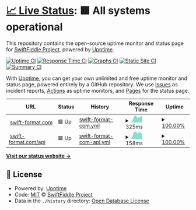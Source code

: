 # [📈 Live Status](https://status.swift-format.com): <!--live status--> **🟩 All systems operational**

This repository contains the open-source uptime monitor and status page for [SwiftFiddle Project](https://swiftfiddle.com/), powered by [Upptime](https://github.com/upptime/upptime).

[![Uptime CI](https://github.com/SwiftFiddle/status.swift-format.com/workflows/Uptime%20CI/badge.svg)](https://github.com/SwiftFiddle/status.swift-format.com/actions?query=workflow%3A%22Uptime+CI%22)
[![Response Time CI](https://github.com/SwiftFiddle/status.swift-format.com/workflows/Response%20Time%20CI/badge.svg)](https://github.com/SwiftFiddle/status.swift-format.com/actions?query=workflow%3A%22Response+Time+CI%22)
[![Graphs CI](https://github.com/SwiftFiddle/status.swift-format.com/workflows/Graphs%20CI/badge.svg)](https://github.com/SwiftFiddle/status.swift-format.com/actions?query=workflow%3A%22Graphs+CI%22)
[![Static Site CI](https://github.com/SwiftFiddle/status.swift-format.com/workflows/Static%20Site%20CI/badge.svg)](https://github.com/SwiftFiddle/status.swift-format.com/actions?query=workflow%3A%22Static+Site+CI%22)
[![Summary CI](https://github.com/SwiftFiddle/status.swift-format.com/workflows/Summary%20CI/badge.svg)](https://github.com/SwiftFiddle/status.swift-format.com/actions?query=workflow%3A%22Summary+CI%22)

With [Upptime](https://upptime.js.org), you can get your own unlimited and free uptime monitor and status page, powered entirely by a GitHub repository. We use [Issues](https://github.com/SwiftFiddle/status.swift-format.com/issues) as incident reports, [Actions](https://github.com/SwiftFiddle/status.swift-format.com/actions) as uptime monitors, and [Pages](https://status.swift-format.com) for the status page.

<!--start: status pages-->
<!-- This summary is generated by Upptime (https://github.com/upptime/upptime) -->
<!-- Do not edit this manually, your changes will be overwritten -->
<!-- prettier-ignore -->
| URL | Status | History | Response Time | Uptime |
| --- | ------ | ------- | ------------- | ------ |
| <img alt="" src="https://icons.duckduckgo.com/ip3/swift-format.com.ico" height="13"> [swift-format.com](https://swift-format.com/) | 🟩 Up | [swift-format-com.yml](https://github.com/SwiftFiddle/status.swift-format.com/commits/HEAD/history/swift-format-com.yml) | <details><summary><img alt="Response time graph" src="./graphs/swift-format-com/response-time-week.png" height="20"> 325ms</summary><br><a href="https://status.swift-format.com/history/swift-format-com"><img alt="Response time 556" src="https://img.shields.io/endpoint?url=https%3A%2F%2Fraw.githubusercontent.com%2FSwiftFiddle%2Fstatus.swift-format.com%2FHEAD%2Fapi%2Fswift-format-com%2Fresponse-time.json"></a><br><a href="https://status.swift-format.com/history/swift-format-com"><img alt="24-hour response time 383" src="https://img.shields.io/endpoint?url=https%3A%2F%2Fraw.githubusercontent.com%2FSwiftFiddle%2Fstatus.swift-format.com%2FHEAD%2Fapi%2Fswift-format-com%2Fresponse-time-day.json"></a><br><a href="https://status.swift-format.com/history/swift-format-com"><img alt="7-day response time 325" src="https://img.shields.io/endpoint?url=https%3A%2F%2Fraw.githubusercontent.com%2FSwiftFiddle%2Fstatus.swift-format.com%2FHEAD%2Fapi%2Fswift-format-com%2Fresponse-time-week.json"></a><br><a href="https://status.swift-format.com/history/swift-format-com"><img alt="30-day response time 240" src="https://img.shields.io/endpoint?url=https%3A%2F%2Fraw.githubusercontent.com%2FSwiftFiddle%2Fstatus.swift-format.com%2FHEAD%2Fapi%2Fswift-format-com%2Fresponse-time-month.json"></a><br><a href="https://status.swift-format.com/history/swift-format-com"><img alt="1-year response time 659" src="https://img.shields.io/endpoint?url=https%3A%2F%2Fraw.githubusercontent.com%2FSwiftFiddle%2Fstatus.swift-format.com%2FHEAD%2Fapi%2Fswift-format-com%2Fresponse-time-year.json"></a></details> | <details><summary><a href="https://status.swift-format.com/history/swift-format-com">100.00%</a></summary><a href="https://status.swift-format.com/history/swift-format-com"><img alt="All-time uptime 97.23%" src="https://img.shields.io/endpoint?url=https%3A%2F%2Fraw.githubusercontent.com%2FSwiftFiddle%2Fstatus.swift-format.com%2FHEAD%2Fapi%2Fswift-format-com%2Fuptime.json"></a><br><a href="https://status.swift-format.com/history/swift-format-com"><img alt="24-hour uptime 100.00%" src="https://img.shields.io/endpoint?url=https%3A%2F%2Fraw.githubusercontent.com%2FSwiftFiddle%2Fstatus.swift-format.com%2FHEAD%2Fapi%2Fswift-format-com%2Fuptime-day.json"></a><br><a href="https://status.swift-format.com/history/swift-format-com"><img alt="7-day uptime 100.00%" src="https://img.shields.io/endpoint?url=https%3A%2F%2Fraw.githubusercontent.com%2FSwiftFiddle%2Fstatus.swift-format.com%2FHEAD%2Fapi%2Fswift-format-com%2Fuptime-week.json"></a><br><a href="https://status.swift-format.com/history/swift-format-com"><img alt="30-day uptime 62.35%" src="https://img.shields.io/endpoint?url=https%3A%2F%2Fraw.githubusercontent.com%2FSwiftFiddle%2Fstatus.swift-format.com%2FHEAD%2Fapi%2Fswift-format-com%2Fuptime-month.json"></a><br><a href="https://status.swift-format.com/history/swift-format-com"><img alt="1-year uptime 95.06%" src="https://img.shields.io/endpoint?url=https%3A%2F%2Fraw.githubusercontent.com%2FSwiftFiddle%2Fstatus.swift-format.com%2FHEAD%2Fapi%2Fswift-format-com%2Fuptime-year.json"></a></details>
| <img alt="" src="https://icons.duckduckgo.com/ip3/swift-format.com.ico" height="13"> [swift-format.com/api](https://swift-format.com/api) | 🟩 Up | [swift-format-com-api.yml](https://github.com/SwiftFiddle/status.swift-format.com/commits/HEAD/history/swift-format-com-api.yml) | <details><summary><img alt="Response time graph" src="./graphs/swift-format-com-api/response-time-week.png" height="20"> 158ms</summary><br><a href="https://status.swift-format.com/history/swift-format-com-api"><img alt="Response time 383" src="https://img.shields.io/endpoint?url=https%3A%2F%2Fraw.githubusercontent.com%2FSwiftFiddle%2Fstatus.swift-format.com%2FHEAD%2Fapi%2Fswift-format-com-api%2Fresponse-time.json"></a><br><a href="https://status.swift-format.com/history/swift-format-com-api"><img alt="24-hour response time 126" src="https://img.shields.io/endpoint?url=https%3A%2F%2Fraw.githubusercontent.com%2FSwiftFiddle%2Fstatus.swift-format.com%2FHEAD%2Fapi%2Fswift-format-com-api%2Fresponse-time-day.json"></a><br><a href="https://status.swift-format.com/history/swift-format-com-api"><img alt="7-day response time 158" src="https://img.shields.io/endpoint?url=https%3A%2F%2Fraw.githubusercontent.com%2FSwiftFiddle%2Fstatus.swift-format.com%2FHEAD%2Fapi%2Fswift-format-com-api%2Fresponse-time-week.json"></a><br><a href="https://status.swift-format.com/history/swift-format-com-api"><img alt="30-day response time 123" src="https://img.shields.io/endpoint?url=https%3A%2F%2Fraw.githubusercontent.com%2FSwiftFiddle%2Fstatus.swift-format.com%2FHEAD%2Fapi%2Fswift-format-com-api%2Fresponse-time-month.json"></a><br><a href="https://status.swift-format.com/history/swift-format-com-api"><img alt="1-year response time 495" src="https://img.shields.io/endpoint?url=https%3A%2F%2Fraw.githubusercontent.com%2FSwiftFiddle%2Fstatus.swift-format.com%2FHEAD%2Fapi%2Fswift-format-com-api%2Fresponse-time-year.json"></a></details> | <details><summary><a href="https://status.swift-format.com/history/swift-format-com-api">100.00%</a></summary><a href="https://status.swift-format.com/history/swift-format-com-api"><img alt="All-time uptime 99.42%" src="https://img.shields.io/endpoint?url=https%3A%2F%2Fraw.githubusercontent.com%2FSwiftFiddle%2Fstatus.swift-format.com%2FHEAD%2Fapi%2Fswift-format-com-api%2Fuptime.json"></a><br><a href="https://status.swift-format.com/history/swift-format-com-api"><img alt="24-hour uptime 100.00%" src="https://img.shields.io/endpoint?url=https%3A%2F%2Fraw.githubusercontent.com%2FSwiftFiddle%2Fstatus.swift-format.com%2FHEAD%2Fapi%2Fswift-format-com-api%2Fuptime-day.json"></a><br><a href="https://status.swift-format.com/history/swift-format-com-api"><img alt="7-day uptime 100.00%" src="https://img.shields.io/endpoint?url=https%3A%2F%2Fraw.githubusercontent.com%2FSwiftFiddle%2Fstatus.swift-format.com%2FHEAD%2Fapi%2Fswift-format-com-api%2Fuptime-week.json"></a><br><a href="https://status.swift-format.com/history/swift-format-com-api"><img alt="30-day uptime 100.00%" src="https://img.shields.io/endpoint?url=https%3A%2F%2Fraw.githubusercontent.com%2FSwiftFiddle%2Fstatus.swift-format.com%2FHEAD%2Fapi%2Fswift-format-com-api%2Fuptime-month.json"></a><br><a href="https://status.swift-format.com/history/swift-format-com-api"><img alt="1-year uptime 99.43%" src="https://img.shields.io/endpoint?url=https%3A%2F%2Fraw.githubusercontent.com%2FSwiftFiddle%2Fstatus.swift-format.com%2FHEAD%2Fapi%2Fswift-format-com-api%2Fuptime-year.json"></a></details>

<!--end: status pages-->

[**Visit our status website →**](https://status.swift-format.com)

## 📄 License

- Powered by: [Upptime](https://github.com/upptime/upptime)
- Code: [MIT](./LICENSE) © [SwiftFiddle Project](https://swiftfiddle.com/)
- Data in the `./history` directory: [Open Database License](https://opendatacommons.org/licenses/odbl/1-0/)
